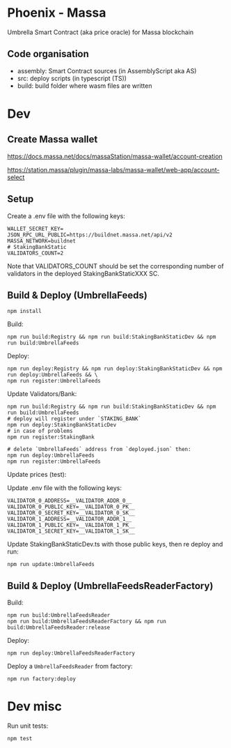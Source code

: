 # Phoenix - Massa

Umbrella Smart Contract (aka price oracle) for Massa blockchain

## Code organisation

* assembly: Smart Contract sources (in AssemblyScript aka AS)
* src: deploy scripts (in typescript (TS))
* build: build folder where wasm files are written

# Dev

## Create Massa wallet

https://docs.massa.net/docs/massaStation/massa-wallet/account-creation

https://station.massa/plugin/massa-labs/massa-wallet/web-app/account-select


## Setup

Create a .env file with the following keys:

```
WALLET_SECRET_KEY=
JSON_RPC_URL_PUBLIC=https://buildnet.massa.net/api/v2
MASSA_NETWORK=buildnet
# StakingBankStatic
VALIDATORS_COUNT=2
```

Note that VALIDATORS_COUNT should be set the corresponding number of validators in the deployed StakingBankStaticXXX SC.

## Build & Deploy (UmbrellaFeeds)

```commandline
npm install
```

Build:

```commandline
npm run build:Registry && npm run build:StakingBankStaticDev && npm run build:UmbrellaFeeds
```

Deploy:

```commandline
npm run deploy:Registry && npm run deploy:StakingBankStaticDev && npm run deploy:UmbrellaFeeds && \
npm run register:UmbrellaFeeds
```

Update Validators/Bank:


```commandline
npm run build:Registry && npm run build:StakingBankStaticDev && npm run build:UmbrellaFeeds
# deploy will register under `STAKING_BANK`
npm run deploy:StakingBankStaticDev
# in case of problems
npm run register:StakingBank

# delete `UmbrellaFeeds` address from `deployed.json` then:
npm run deploy:UmbrellaFeeds 
npm run register:UmbrellaFeeds
```

Update prices (test):

Update .env file with the following keys:

```commandline
VALIDATOR_0_ADDRESS=__VALIDATOR_ADDR_0__
VALIDATOR_0_PUBLIC_KEY=__VALIDATOR_0_PK__
VALIDATOR_0_SECRET_KEY=__VALIDATOR_0_SK__
VALIDATOR_1_ADDRESS=__VALIDATOR_ADDR_1__
VALIDATOR_1_PUBLIC_KEY=__VALIDATOR_1_PK__
VALIDATOR_1_SECRET_KEY=__VALIDATOR_1_SK__
```

Update StakingBankStaticDev.ts with those public keys, then re deploy and run:

```commandline
npm run update:UmbrellaFeeds
```

## Build & Deploy (UmbrellaFeedsReaderFactory)

Build:

```commandline
npm run build:UmbrellaFeedsReader
npm run build:UmbrellaFeedsReaderFactory && npm run build:UmbrellaFeedsReader:release
```

Deploy:

```commandline
npm run deploy:UmbrellaFeedsReaderFactory
```

Deploy a `UmbrellaFeedsReader` from factory:

```commandline
npm run factory:deploy
```

# Dev misc

Run unit tests:

```commandline
npm test
```
